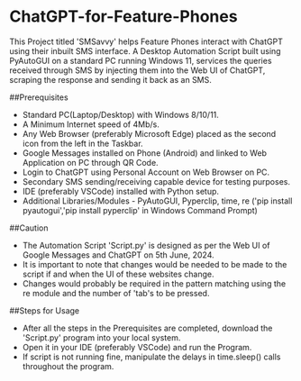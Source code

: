 # ChatGPT-for-Feature-Phones
This Project titled 'SMSavvy' helps Feature Phones interact with ChatGPT using their inbuilt SMS interface. A Desktop Automation Script built using PyAutoGUI on a standard PC running Windows 11, services the queries received through SMS by injecting them into the Web UI of ChatGPT, scraping the response and sending it back as an SMS.

##Prerequisites
 - Standard PC(Laptop/Desktop) with Windows 8/10/11.
 - A Minimum Internet speed of 4Mb/s.
 - Any Web Browser (preferably Microsoft Edge) placed as the second icon from the left in the Taskbar.
 - Google Messages installed on Phone (Android) and linked to Web Application on PC through QR Code.
 - Login to ChatGPT using Personal Account on Web Browser on PC.
 - Secondary SMS sending/receiving capable device for testing purposes.
 - IDE (preferably VSCode) installed with Python setup.
 - Additional Libraries/Modules - PyAutoGUI, Pyperclip, time, re ('pip install pyautogui','pip install pyperclip' in Windows Command Prompt)

##Caution
 - The Automation Script 'Script.py' is designed as per the Web UI of Google Messages and ChatGPT on 5th June, 2024.
 - It is important to note that changes would be needed to be made to the script if and when the UI of these websites change.
 - Changes would probably be required in the pattern matching using the re module and the number of 'tab's to be pressed.
   
##Steps for Usage
 - After all the steps in the Prerequisites are completed, download the 'Script.py' program into your local system.
 - Open it in your IDE (preferably VSCode) and run the Program.
 - If script is not running fine, manipulate the delays in time.sleep() calls throughout the program.

